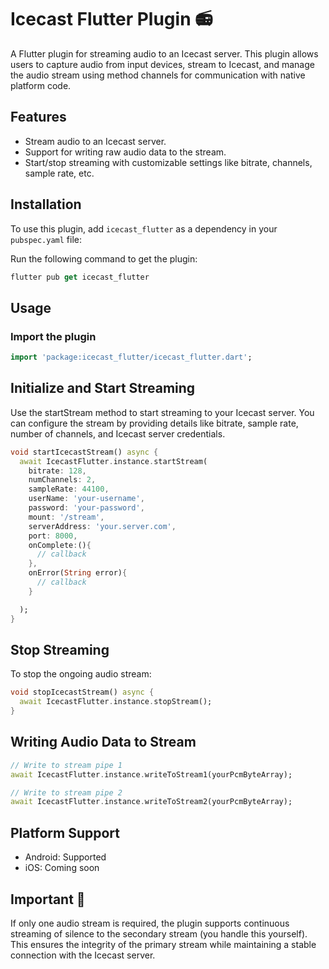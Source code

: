 # Icecast Flutter Plugin 📻

A Flutter plugin for streaming audio to an Icecast server. This plugin allows users to capture audio from input devices, stream to Icecast, and manage the audio stream using method channels for communication with native platform code.

## Features

- Stream audio to an Icecast server.
- Support for writing raw audio data to the stream.
- Start/stop streaming with customizable settings like bitrate, channels, sample rate, etc.

## Installation

To use this plugin, add `icecast_flutter` as a dependency in your `pubspec.yaml` file:

Run the following command to get the plugin:

```dart
flutter pub get icecast_flutter
```

## Usage

### Import the plugin

```dart
import 'package:icecast_flutter/icecast_flutter.dart';
```

## Initialize and Start Streaming

Use the startStream method to start streaming to your Icecast server. You can configure the stream by providing details like bitrate, sample rate, number of channels, and Icecast server credentials.

```dart
void startIcecastStream() async {
  await IcecastFlutter.instance.startStream(
    bitrate: 128,
    numChannels: 2,
    sampleRate: 44100,
    userName: 'your-username',
    password: 'your-password',
    mount: '/stream',
    serverAddress: 'your.server.com',
    port: 8000,
    onComplete:(){
      // callback 
    },
    onError(String error){
      // callback
    }

  );
}
```

## Stop Streaming

To stop the ongoing audio stream:

```dart
void stopIcecastStream() async {
  await IcecastFlutter.instance.stopStream();
}
```

## Writing Audio Data to Stream

```dart
// Write to stream pipe 1
await IcecastFlutter.instance.writeToStream1(yourPcmByteArray);

// Write to stream pipe 2
await IcecastFlutter.instance.writeToStream2(yourPcmByteArray);
```

## Platform Support

- Android: Supported
- iOS: Coming soon

## Important 🚧

If only one audio stream is required, the plugin supports continuous streaming of silence to the secondary stream (you handle this yourself). This ensures the integrity of the primary stream while maintaining a stable connection with the Icecast server.
